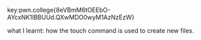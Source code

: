 key:pwn.college{8eVBmM6tOEEbO-AYcxNK1lBBUUd.QXwMDO0wyM1AzNzEzW}

what I learnt: how the touch command is used to create new files.

